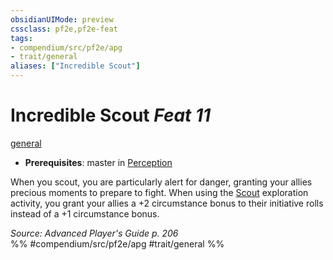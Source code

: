 ```yaml
---
obsidianUIMode: preview
cssclass: pf2e,pf2e-feat
tags:
- compendium/src/pf2e/apg
- trait/general
aliases: ["Incredible Scout"]
---
```

# Incredible Scout  *Feat 11*  
[general](../../rules/traits/general.md)  

- **Prerequisites**: master in [Perception](../skills.md#Perception)

When you scout, you are particularly alert for danger, granting your allies precious moments to prepare to fight. When using the [Scout](../../rules/actions/scout.md) exploration activity, you grant your allies a +2 circumstance bonus to their initiative rolls instead of a +1 circumstance bonus.

*Source: Advanced Player's Guide p. 206*  
%% #compendium/src/pf2e/apg #trait/general %%